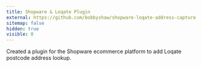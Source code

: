 ```yaml
---
title: Shopware & Loqate Plugin
external: https://github.com/bobbyshaw/shopware-loqate-address-capture
sitemap: false
hidden: true
visible: 0
---
```

Created a plugin for the Shopware ecommerce platform to add Loqate postcode address lookup.
